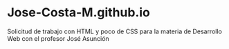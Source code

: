 # Jose-Costa-M.github.io
Solicitud de trabajo con HTML y poco de CSS para la materia de Desarrollo Web con el profesor José Asunción

